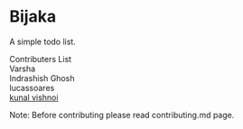 # Bijaka
A simple todo list.

Contributers List<br>
Varsha<br>
Indrashish Ghosh<br>
lucassoares<br>
<a href ="https://github.com/kunalvishnoi"> kunal vishnoi </a>

Note: Before contributing please read contributing.md page.
